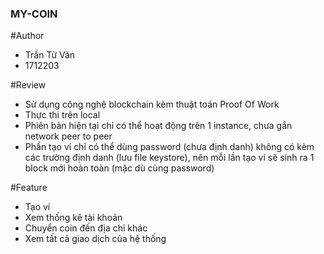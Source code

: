 ### MY-COIN

#Author
- Trần Tử Văn
- 1712203

#Review
- Sử dụng công nghệ blockchain kèm thuật toán Proof Of Work
- Thực thi trên local
- Phiên bản hiện tại chỉ có thể hoạt động trên 1 instance, chưa gắn network peer to peer
- Phần tạo ví chỉ có thể dùng password (chưa định danh) không có kèm các trường định danh (lưu file keystore),
  nên mỗi lần tạo ví sẽ sinh ra 1 block mới hoàn toàn (mặc dù cùng password)

#Feature
- Tạo ví
- Xem thống kê tài khoản
- Chuyển coin đến địa chỉ khác
- Xem tất cả giao dịch của hệ thống